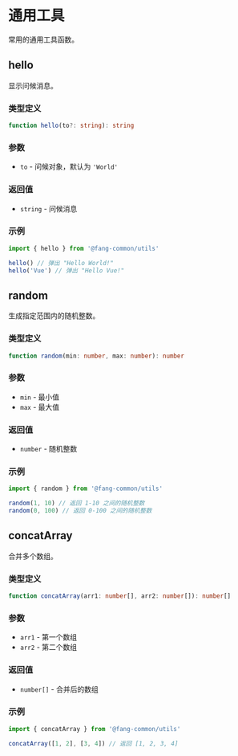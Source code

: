 # 通用工具

常用的通用工具函数。

## hello

显示问候消息。

### 类型定义

```typescript
function hello(to?: string): string
```

### 参数

- `to` - 问候对象，默认为 `'World'`

### 返回值

- `string` - 问候消息

### 示例

```typescript
import { hello } from '@fang-common/utils'

hello() // 弹出 "Hello World!"
hello('Vue') // 弹出 "Hello Vue!"
```

## random

生成指定范围内的随机整数。

### 类型定义

```typescript
function random(min: number, max: number): number
```

### 参数

- `min` - 最小值
- `max` - 最大值

### 返回值

- `number` - 随机整数

### 示例

```typescript
import { random } from '@fang-common/utils'

random(1, 10) // 返回 1-10 之间的随机整数
random(0, 100) // 返回 0-100 之间的随机整数
```

## concatArray

合并多个数组。

### 类型定义

```typescript
function concatArray(arr1: number[], arr2: number[]): number[]
```

### 参数

- `arr1` - 第一个数组
- `arr2` - 第二个数组

### 返回值

- `number[]` - 合并后的数组

### 示例

```typescript
import { concatArray } from '@fang-common/utils'

concatArray([1, 2], [3, 4]) // 返回 [1, 2, 3, 4]
```
